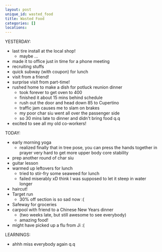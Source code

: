 ```yaml
---
layout: post
unique_id: wasted_food
title: Wasted Food
categories: []
locations: 
---
```


YESTERDAY:
* last tire install at the local shop!
  * maybe ...
* made it to office just in time for a phone meeting
* recruiting stuffs
* quick subway (with coupon) for lunch
* visit from a friend!
* surprise visit from part-time!
* rushed home to make a dish for potluck reunion dinner
  * took forever to get oven to 400
  * finished it about 15 mins behind schedule
  * rush out the door and head down 85 to Cupertino
  * traffic jam causes me to slam on brakes
  * my poor char siu went all over the passenger side
  * so 30 mins late to dinner and didn't bring food q.q
* excited to see all my old co-workers!

TODAY:
* early morning yoga
  * realized finally that in tree pose, you can press the hands together in prayer very hard to get more upper body core stability
* prep another round of char siu
* guitar lesson
* warmed up leftovers for lunch
  * tried to stir-fry some seaweed for lunch
  * failed miserably xD think I was supposed to let it steep in water longer
* haircut!
* Target run
  * 30% off section is so sad now :(
* Safeway for groceries
* carpool with friend to a Chinese New Years dinner
  * (two weeks late, but still awesome to see everybody)
  * amazing food!
* might have picked up a flu from Ji :(

LEARNINGS:
* ahhh miss everybody again q.q
